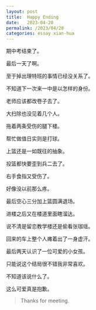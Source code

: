 ```yaml
---
layout: post
title:  Happy Ending
date:   2023-04-20
permalink: /2023/04/20
categories: essay xian-hua
---
```


期中考结束了。

最后一天了啊。

至于掉出理特班的事情已经没关系了。

不知道下一次来一中是以怎样的身份。

老师应该都改卷子去了。

大扫除也没见着几个人。

拖着两条受伤的腿下楼。

帮忙做值日实则是打球。

上篮还是一如既往的抽象。

投篮都快要歪到兵二去了。

右手食指又受伤了。

好像没以前那么疼。

最后空心三分加上篮圆满退场。

进楼之后又在楼道里面瞎溜达。

说不清是留恋教学楼还是偷看张珈瑶。

回来的车上整个人瘫着出了一身虚汗。

最后两天认识了一位可爱的小女孩。

只能说这个结局很不错我非常喜欢。

不知道该说什么了。

这么可爱真是抱歉。

>   Thanks for meeting.